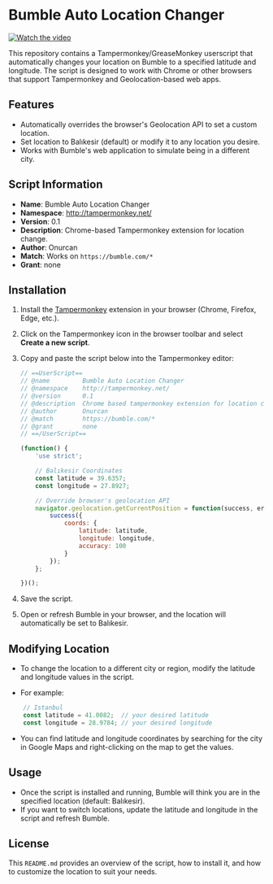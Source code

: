 # Bumble Auto Location Changer

[![Watch the video](https://img.youtube.com/vi/5OSD-UeGAMY/maxresdefault.jpg)](https://www.youtube.com/watch?v=5OSD-UeGAMY)

This repository contains a Tampermonkey/GreaseMonkey userscript that automatically changes your location on Bumble to a specified latitude and longitude. The script is designed to work with Chrome or other browsers that support Tampermonkey and Geolocation-based web apps.

## Features

- Automatically overrides the browser's Geolocation API to set a custom location.
- Set location to Balıkesir (default) or modify it to any location you desire.
- Works with Bumble's web application to simulate being in a different city.

## Script Information

- **Name**: Bumble Auto Location Changer
- **Namespace**: http://tampermonkey.net/
- **Version**: 0.1
- **Description**: Chrome-based Tampermonkey extension for location change.
- **Author**: Onurcan
- **Match**: Works on `https://bumble.com/*`
- **Grant**: none

## Installation

1. Install the [Tampermonkey](https://www.tampermonkey.net/) extension in your browser (Chrome, Firefox, Edge, etc.).
2. Click on the Tampermonkey icon in the browser toolbar and select **Create a new script**.
3. Copy and paste the script below into the Tampermonkey editor:

   ```javascript
   // ==UserScript==
   // @name         Bumble Auto Location Changer
   // @namespace    http://tampermonkey.net/
   // @version      0.1
   // @description  Chrome based tampermonkey extension for location change.
   // @author       Onurcan
   // @match        https://bumble.com/*
   // @grant        none
   // ==/UserScript==

   (function() {
       'use strict';

       // Balıkesir Coordinates
       const latitude = 39.6357;
       const longitude = 27.8927;

       // Override browser's geolocation API
       navigator.geolocation.getCurrentPosition = function(success, error) {
           success({
               coords: {
                   latitude: latitude,
                   longitude: longitude,
                   accuracy: 100
               }
           });
       };

   })();
   ```

4. Save the script.
5. Open or refresh Bumble in your browser, and the location will automatically be set to Balıkesir.

## Modifying Location
- To change the location to a different city or region, modify the latitude and longitude values in the script. 

- For example:

```javascript
    // Istanbul
    const latitude = 41.0082;  // your desired latitude
    const longitude = 28.9784; // your desired longitude
```

- You can find latitude and longitude coordinates by searching for the city in Google Maps and right-clicking on the map to get the values.

## Usage
- Once the script is installed and running, Bumble will think you are in the specified location (default: Balıkesir).
- If you want to switch locations, update the latitude and longitude in the script and refresh Bumble.

## License
This `README.md` provides an overview of the script, how to install it, and how to customize the location to suit your needs.

